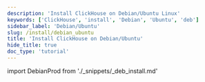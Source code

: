 ```yaml
---
description: 'Install ClickHouse on Debian/Ubuntu Linux'
keywords: ['ClickHouse', 'install', 'Debian', 'Ubuntu', 'deb']
sidebar_label: 'Debian/Ubuntu'
slug: /install/debian_ubuntu
title: 'Install ClickHouse on Debian/Ubuntu'
hide_title: true
doc_type: 'tutorial'
---
```


import DebianProd from './_snippets/_deb_install.md'

<DebianProd/>
